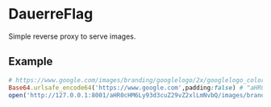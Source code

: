 # DauerreFlag
Simple reverse proxy to serve images.


## Example

```ruby
# https://www.google.com/images/branding/googlelogo/2x/googlelogo_color_120x44dp.png
Base64.urlsafe_encode64('https://www.google.com',padding:false) # "aHR0cHM6Ly93d3cuZ29vZ2xlLmNvbQ"
open('http://127.0.0.1:8001/aHR0cHM6Ly93d3cuZ29vZ2xlLmNvbQ/images/branding/googlelogo/2x/googlelogo_color_120x44dp.png')
```